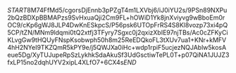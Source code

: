 $START$8M74FfMd5/cgorsDjEnnb3pPZgT4m1LXVbj6/iJ0iYU2s/9PSn89NXPu2bQzBDXpBBMAPzs9SvHxuaQji2Cm9FL+hOWiD1Yk8jnXviyvg9wBboEm0rOC9/cKp6gWJ8JLP4DwKnESkpcS/P56psk6UTOpFrRS4S8Kl8vozp73xi4pQ5CP/tZN/MNm9ldqmi0tQ2xtfj3TFyry7Sgxc0j2qxizXbIE97njTBs/Ac0cZFKyCiKLvgGw9tHQUyFNspKsobwph50h8m25ReEDQkoFL3tXUv7ua1+KNr+kMFV4hH2NYeI9TKZQmR5kPY9e/j5QWJXa0iHc+wdp1rpiF5ucjezNQJAblw5kosAeue5Dg/XyTUJupeRpSzLykhkSdaAkuSf3UdGsctiwTePL0T+p07QiNA1JUJZ3fxLP15no2dqhUYV2xipL4XLfO7+6CX4s$END$